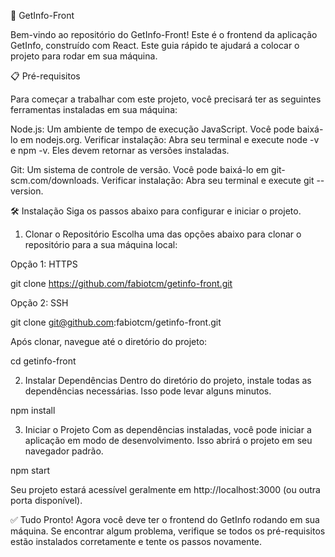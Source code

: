 🚀 GetInfo-Front

Bem-vindo ao repositório do GetInfo-Front! Este é o frontend da aplicação GetInfo, construído com React. 
Este guia rápido te ajudará a colocar o projeto para rodar em sua máquina.

📋 Pré-requisitos

Para começar a trabalhar com este projeto, você precisará ter as seguintes ferramentas instaladas em sua máquina:

Node.js: Um ambiente de tempo de execução JavaScript. Você pode baixá-lo em nodejs.org.
Verificar instalação: Abra seu terminal e execute node -v e npm -v. 
Eles devem retornar as versões instaladas.

Git: Um sistema de controle de versão. Você pode baixá-lo em git-scm.com/downloads.
Verificar instalação: Abra seu terminal e execute git --version.

🛠️ Instalação
Siga os passos abaixo para configurar e iniciar o projeto.
1. Clonar o Repositório
Escolha uma das opções abaixo para clonar o repositório para a sua máquina local:

Opção 1: HTTPS

git clone https://github.com/fabiotcm/getinfo-front.git

Opção 2: SSH

git clone git@github.com:fabiotcm/getinfo-front.git

Após clonar, navegue até o diretório do projeto:

cd getinfo-front

2. Instalar Dependências
Dentro do diretório do projeto, instale todas as dependências necessárias. Isso pode levar alguns minutos.

npm install

3. Iniciar o Projeto
Com as dependências instaladas, você pode iniciar a aplicação em modo de desenvolvimento. 
Isso abrirá o projeto em seu navegador padrão.

npm start

Seu projeto estará acessível geralmente em http://localhost:3000 (ou outra porta disponível).

✅ Tudo Pronto!
Agora você deve ter o frontend do GetInfo rodando em sua máquina. 
Se encontrar algum problema, verifique se todos os pré-requisitos estão instalados corretamente e tente os passos novamente.